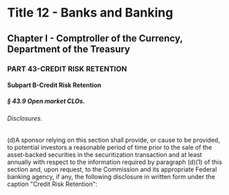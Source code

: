 
# Title 12 - Banks and Banking
## Chapter I - Comptroller of the Currency, Department of the Treasury
### PART 43-CREDIT RISK RETENTION
#### Subpart B-Credit Risk Retention
##### § 43.9 Open market CLOs.
###### Disclosures.

(d)A sponsor relying on this section shall provide, or cause to be provided, to potential investors a reasonable period of time prior to the sale of the asset-backed securities in the securitization transaction and at least annually with respect to the information required by paragraph (d)(1) of this section and, upon request, to the Commission and its appropriate Federal banking agency, if any, the following disclosure in written form under the caption "Credit Risk Retention":

